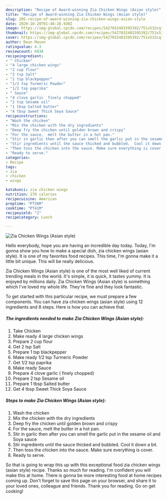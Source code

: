 ```yaml
---
description: "Recipe of Award-winning Zia Chicken Wings (Asian style)"
title: "Recipe of Award-winning Zia Chicken Wings (Asian style)"
slug: 205-recipe-of-award-winning-zia-chicken-wings-asian-style
date: 2020-10-20T01:48:28.930Z
image: https://img-global.cpcdn.com/recipes/5427032481595392/751x532cq70/zia-chicken-wings-asian-style-recipe-main-photo.jpg
thumbnail: https://img-global.cpcdn.com/recipes/5427032481595392/751x532cq70/zia-chicken-wings-asian-style-recipe-main-photo.jpg
cover: https://img-global.cpcdn.com/recipes/5427032481595392/751x532cq70/zia-chicken-wings-asian-style-recipe-main-photo.jpg
author: Dean Mason
ratingvalue: 4.3
reviewcount: 6838
recipeingredient:
- " Chicken"
- "4 large chicken wings"
- "2 cup flour"
- "2 tsp Salt"
- "1 tsp blackpepper"
- "1/2 tsp Turmeric Powder"
- "1/2 tsp paprika"
- " Sauce"
- "4 clove garlic  finely chopped"
- "2 tsp Sesame oil"
- "1 tbsp Salted butter"
- "4 tbsp Sweet Thick Soya Sauce"
recipeinstructions:
- "Wash the chicken"
- "Mix the chicken with the dry ingredients"
- "Deep fry the chicken until golden brown and crispy"
- "For the sauce,  melt the butter in a hot pan."
- "Stir in garlic then after you can smell the garlic put in the sesame oil and Soya sauce"
- "Stir ingredients until the sauce thicked and bubbled.  Cool it down a bit."
- "Then toss the chicken into the sauce. Make sure everything is cover."
- "Ready to serve."
categories:
- Recipe
tags:
- zia
- chicken
- wings

katakunci: zia chicken wings 
nutrition: 270 calories
recipecuisine: American
preptime: "PT36M"
cooktime: "PT41M"
recipeyield: "2"
recipecategory: Lunch

---
```



![Zia Chicken Wings (Asian style)](https://img-global.cpcdn.com/recipes/5427032481595392/751x532cq70/zia-chicken-wings-asian-style-recipe-main-photo.jpg)

Hello everybody, hope you are having an incredible day today. Today, I'm gonna show you how to make a special dish, zia chicken wings (asian style). It is one of my favorites food recipes. This time, I'm gonna make it a little bit unique. This will be really delicious.

Zia Chicken Wings (Asian style) is one of the most well liked of current trending meals in the world. It's simple, it is quick, it tastes yummy. It is enjoyed by millions daily. Zia Chicken Wings (Asian style) is something which I've loved my whole life. They're fine and they look fantastic.




To get started with this particular recipe, we must prepare a few components. You can have zia chicken wings (asian style) using 12 ingredients and 8 steps. Here is how you can achieve that.

<!--inarticleads1-->

##### The ingredients needed to make Zia Chicken Wings (Asian style):

1. Take  Chicken
1. Make ready 4 large chicken wings
1. Prepare 2 cup flour
1. Get 2 tsp Salt
1. Prepare 1 tsp blackpepper
1. Make ready 1/2 tsp Turmeric Powder
1. Get 1/2 tsp paprika
1. Make ready  Sauce
1. Prepare 4 clove garlic ( finely chopped)
1. Prepare 2 tsp Sesame oil
1. Prepare 1 tbsp Salted butter
1. Get 4 tbsp Sweet Thick Soya Sauce




<!--inarticleads2-->

##### Steps to make Zia Chicken Wings (Asian style):

1. Wash the chicken
1. Mix the chicken with the dry ingredients
1. Deep fry the chicken until golden brown and crispy
1. For the sauce,  melt the butter in a hot pan.
1. Stir in garlic then after you can smell the garlic put in the sesame oil and Soya sauce
1. Stir ingredients until the sauce thicked and bubbled.  Cool it down a bit.
1. Then toss the chicken into the sauce. Make sure everything is cover.
1. Ready to serve.




So that is going to wrap this up with this exceptional food zia chicken wings (asian style) recipe. Thanks so much for reading. I'm confident you will make this at home. There is gonna be more interesting food at home recipes coming up. Don't forget to save this page on your browser, and share it to your loved ones, colleague and friends. Thank you for reading. Go on get cooking!

